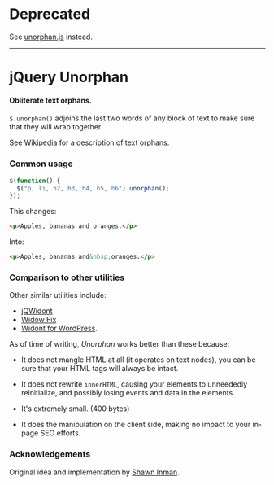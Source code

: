 # Deprecated

See [unorphan.js](https://github.com/rstacruz/unorphan) instead.

----

# jQuery Unorphan
#### Obliterate text orphans.

`$.unorphan()` adjoins the last two words of any block of text to make sure 
that they will wrap together.

See [Wikipedia](http://en.wikipedia.org/wiki/Widows_and_orphans) for a 
description of text orphans.

### Common usage

``` javascript
$(function() {
  $("p, li, h2, h3, h4, h5, h6").unorphan();
});
```

This changes:

``` html
<p>Apples, bananas and oranges.</p>
```

Into:

``` html
<p>Apples, bananas and&nbsp;oranges.</p>
```

### Comparison to other utilities

Other similar utilities include:

* [jQWidont](http://davecardwell.co.uk/javascript/jquery/plugins/jquery-widont/jqwidont-uncompressed.js)
* [Widow Fix](http://plugins.jquery.com/project/widowfix)
* [Widont for WordPress](http://www.shauninman.com/archive/2007/01/03/widont_2_1_wordpress_plugin).

As of time of writing, *Unorphan* works better than these because:

* It does not mangle HTML at all (it operates on text nodes), you can be sure that your HTML
tags will always be intact.

* It does not rewrite `innerHTML`, causing your elements to unneededly reinitialize, and possibly
losing events and data in the elements.

* It's extremely small. (400 bytes)

* It does the manipulation on the client side, making no impact to your in-page SEO efforts.

### Acknowledgements

Original idea and implementation by [Shawn 
Inman](http://www.shauninman.com/archive/2007/01/03/widont_2_1_wordpress_plugin).

